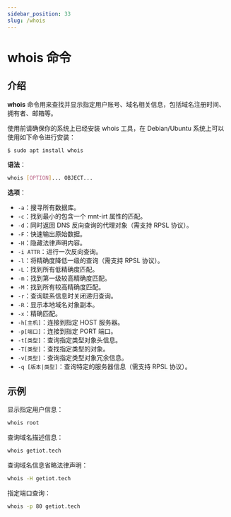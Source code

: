 ```yaml
---
sidebar_position: 33
slug: /whois
---
```


# whois 命令



## 介绍

**whois** 命令用来查找并显示指定用户账号、域名相关信息，包括域名注册时间、拥有者、邮箱等。

使用前请确保你的系统上已经安装 whois 工具，在 Debian/Ubuntu 系统上可以使用如下命令进行安装：

```bash
$ sudo apt install whois
```

**语法**：

```bash
whois [OPTION]... OBJECT...
```

**选项**：

- `-a`：搜寻所有数据库。
- `-c`：找到最小的包含一个 mnt-irt 属性的匹配。
- `-d`：同时返回 DNS 反向查询的代理对象（需支持 RPSL 协议）。
- `-F`：快速输出原始数据。
- `-H`：隐藏法律声明内容。
- `-i ATTR`：进行一次反向查询。
- `-l`：将精确度降低一级的查询（需支持 RPSL 协议）。
- `-L`：找到所有低精确度匹配。
- `-m`：找到第一级较高精确度匹配。
- `-M`：找到所有较高精确度匹配。
- `-r`：查询联系信息时关闭递归查询。
- `-R`：显示本地域名对象副本。
- `-x`：精确匹配。
- `-h[主机]`：连接到指定 HOST 服务器。
- `-p[端口]`：连接到指定 PORT 端口。
- `-t[类型]`：查询指定类型对象头信息。
- `-T[类型]`：查找指定类型的对象。
- `-v[类型]`：查询指定类型对象冗余信息。
- `-q [版本|类型]`：查询特定的服务器信息（需支持 RPSL 协议）。



## 示例

显示指定用户信息：

```bash
whois root
```

查询域名描述信息：

```bash
whois getiot.tech
```

查询域名信息省略法律声明：

```bash
whois -H getiot.tech
```

指定端口查询：

```bash
whois -p 80 getiot.tech
```

